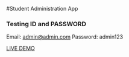 #Student Administration App

### Testing ID and PASSWORD

Email: admin@admin.com
Password: admin123

[LIVE DEMO](https://student-details-c6986.web.app/)
